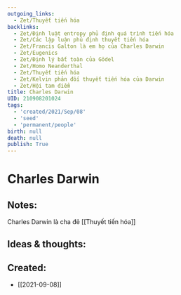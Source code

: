 ```yaml
---
outgoing_links:
  - Zet/Thuyết tiến hóa
backlinks:
  - Zet/Định luật entropy phủ định quá trình tiến hóa
  - Zet/Các lập luận phủ định thuyết tiến hóa
  - Zet/Francis Galton là em họ của Charles Darwin
  - Zet/Eugenics
  - Zet/Định lý bất toàn của Gödel
  - Zet/Homo Neanderthal
  - Zet/Thuyết tiến hóa
  - Zet/Kelvin phản đối thuyết tiến hóa của Darwin
  - Zet/Hội tam điểm
title: Charles Darwin
UID: 210908201024
tags:
  - 'created/2021/Sep/08'
  - 'seed'
  - 'permanent/people'
birth: null
death: null
publish: True
---
```

# Charles Darwin

## Notes:
Charles Darwin là cha đẻ [[Thuyết tiến hóa]]

## Ideas & thoughts:


## Created:
- [[2021-09-08]]
